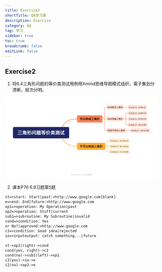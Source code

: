 ```yaml
---
title: Exercise2
shortTitle: QA学习录
description: Exercise
category: QA
tag: 学习
sidebar: true
toc: true
breadcrumb: false
editLink: false
---
```


## Exercise2

1. 将6.4三角形问题的等价类测试用例用Xmind思维导图模式组织，需子集划分清晰，层次分明。

![Alt](Exercise2/三角形问题等价类测试.png)

2. 课本P76 6.9习题第5题

```flow:preset
st=>start: Start|past:>http://www.google.com[blank]
e=>end: End|future:>http://www.google.com
op1=>operation: My Operation|past
op2=>operation: Stuff|current
sub1=>subroutine: My Subroutine|invalid
cond=>condition: Yes
or No?|approved:>http://www.google.com
c2=>condition: Good idea|rejected
io=>inputoutput: catch something...|future

st->op1(right)->cond
cond(yes, right)->c2
cond(no)->sub1(left)->op1
c2(yes)->io->e
c2(no)->op2->e
```